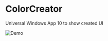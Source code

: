 # ColorCreator
Universal Windows App 10 to show created UI 

![Demo](https://github.com/Pooler22/ColorCreator/blob/master/App1/Assets/demo.gif "Demo")

